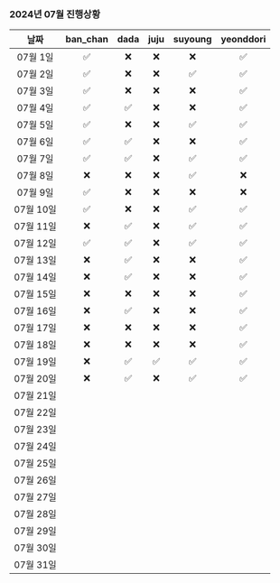### 2024년 07월 진행상황
| 날짜 | ban_chan | dada | juju | suyoung | yeonddori |
|:---:|:---:|:---:|:---:|:---:|:---:|
| 07월 1일 | ✅ | ❌ | ❌ | ❌ | ✅ |
| 07월 2일 | ✅ | ❌ | ❌ | ✅ | ✅ |
| 07월 3일 | ✅ | ❌ | ❌ | ❌ | ✅ |
| 07월 4일 | ✅ | ✅ | ❌ | ❌ | ✅ |
| 07월 5일 | ✅ | ❌ | ❌ | ✅ | ✅ |
| 07월 6일 | ✅ | ✅ | ❌ | ❌ | ✅ |
| 07월 7일 | ✅ | ✅ | ❌ | ✅ | ✅ |
| 07월 8일 | ❌ | ❌ | ❌ | ✅ | ❌ |
| 07월 9일 | ✅ | ❌ | ❌ | ❌ | ❌ |
| 07월 10일 | ✅ | ❌ | ❌ | ✅ | ✅ |
| 07월 11일 | ❌ | ✅ | ❌ | ✅ | ✅ |
| 07월 12일 | ✅ | ✅ | ❌ | ✅ | ✅ |
| 07월 13일 | ❌ | ✅ | ❌ | ❌ | ✅ |
| 07월 14일 | ❌ | ✅ | ❌ | ❌ | ✅ |
| 07월 15일 | ❌ | ❌ | ❌ | ❌ | ✅ |
| 07월 16일 | ❌ | ✅ | ❌ | ❌ | ✅ |
| 07월 17일 | ❌ | ❌ | ❌ | ❌ | ✅ |
| 07월 18일 | ❌ | ❌ | ❌ | ❌ | ✅ |
| 07월 19일 | ❌ | ✅ | ✅ | ✅ | ✅ |
| 07월 20일 | ❌ | ✅ | ❌ | ✅ | ✅ |
| 07월 21일 | | | | | |
| 07월 22일 | | | | | |
| 07월 23일 | | | | | |
| 07월 24일 | | | | | |
| 07월 25일 | | | | | |
| 07월 26일 | | | | | |
| 07월 27일 | | | | | |
| 07월 28일 | | | | | |
| 07월 29일 | | | | | |
| 07월 30일 | | | | | |
| 07월 31일 | | | | | |

